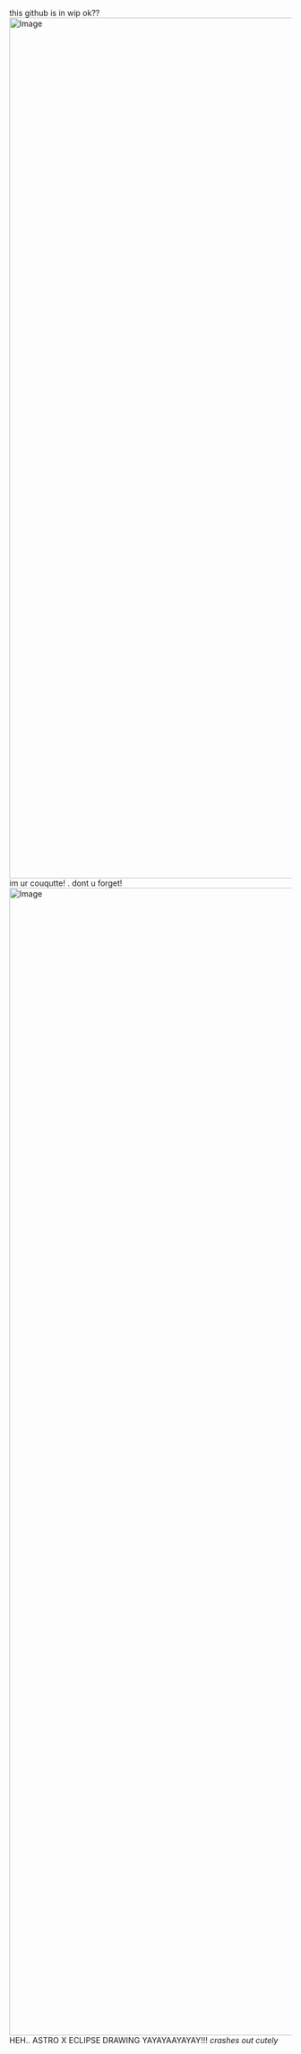 this github is in wip ok??
<img width="2048" height="1536" alt="Image" src="https://github.com/user-attachments/assets/e4edb41e-2757-4acf-b89e-68f4d4306170" />
im ur couqutte! . dont u forget!
<img width="2048" height="2048" alt="Image" src="https://github.com/user-attachments/assets/118e7fa6-7760-4c16-b892-b5b1add5a613" /> HEH.. ASTRO X ECLIPSE DRAWING YAYAYAAYAYAY!!! *crashes out cutely*
